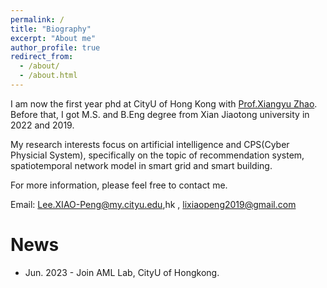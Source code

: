 ```yaml
---
permalink: /
title: "Biography"
excerpt: "About me"
author_profile: true
redirect_from: 
  - /about/
  - /about.html
---
```


I am now the first year phd at CityU of Hong Kong with [Prof.Xiangyu Zhao](https://zhaoxyai.github.io/). Before that, I got M.S. and B.Eng degree from Xian Jiaotong university in 2022 and 2019. 

My research interests focus on artificial intelligence and CPS(Cyber Physicial System), specifically on the topic of recommendation system, spatiotemporal network model in smart grid and smart building.


For more information, please feel free to contact me.

Email: Lee.XIAO-Peng@my.cityu.edu,hk , lixiaopeng2019@gmail.com

News
======


* Jun. 2023 - Join AML Lab, CityU of Hongkong.
<!-- * May. 2022 - Successfully defended my Master Thesis at Xi’an Jiaotong University. -->
<!-- * Apr. 2022 - One paper was accepted by Journal of **Automation of Electric Power Systems** . -->
<!-- * Aug. 2021 - Attended IEEE CASE 2022 in Lyon,France and gave an  oral presentation. -->
<!-- * Jun. 2021 - Start my internship at Alibaba Cloud Group in Hangzhou. -->
<!-- * May. 2021 - One paper was accepted by conference of **IEEE CASE(Conference on Automation Science and Engineering)**. -->
<!-- * Aug. 2020 - Finish my internship at HUAWEI in Shenzhen. -->
<!-- * Jun. 2020 - Start my internship at HUAWEI in Shenzhen. -->
<!-- * Jun. 2019 - Successfully defended my Bachelor Thesis at Xi’an Jiaotong University. -->
<!-- * Jun. 2019 - Get the Honour of Outstanding Undergraduate Graduates.(1/23) -->
<!-- * Aug. 2018 - Finish my internship at HUAWEI Cloud Group in Xi'an. -->
<!-- * May. 2018 - Admitted by XJTU-HUAWEI Cloud Computing Elite Class and get an internship offer from HUAWEI. -->
<!-- * Jan. 2017 - Get admitted by the University of Cambridge,UK winter exchange program.  -->
<!-- * Aug. 2015 - Start my life at Xi'an Jiaotong University. -->
